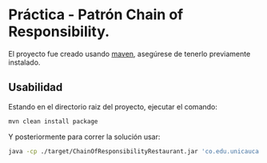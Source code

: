 # Práctica - Patrón Chain of Responsibility.

El proyecto fue creado usando [maven](https://maven.apache.org/), asegúrese de tenerlo previamente instalado.

## Usabilidad

Estando en el directorio raiz del proyecto, ejecutar el comando: 

~~~zsh
mvn clean install package
~~~

Y posteriormente para correr la solución usar:

~~~zsh
java -cp ./target/ChainOfResponsibilityRestaurant.jar 'co.edu.unicauca.cor.app.Main'
~~~
